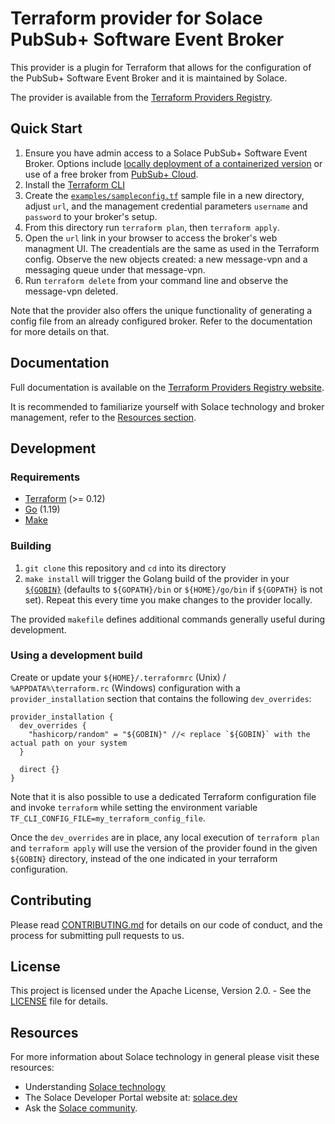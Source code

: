 # Terraform provider for Solace PubSub+ Software Event Broker

This provider is a plugin for Terraform that allows for the configuration of the PubSub+ Software Event Broker and it is maintained by Solace.

The provider is available from the [Terraform Providers Registry](https://registry.terraform.io/providers/solaceproducts/solacebroker/latest).

## Quick Start

1. Ensure you have admin access to a Solace PubSub+ Software Event Broker. Options include [locally deployment of a containerized version](https://docs.solace.com/Software-Broker/SW-Broker-Set-Up/Containers/Set-Up-Container-Image.htm) or use of a free broker from [PubSub+ Cloud](https://docs.solace.com/Cloud/cloud-lp.htm).
2. Install the [Terraform CLI](https://www.terraform.io/downloads)
3. Create the [`examples/sampleconfig.tf`](examples/sampleconfig.tf) sample file in a new directory, adjust `url`, and the management credential parameters `username` and `password` to your broker's setup.
4. From this directory run `terraform plan`, then `terraform apply`.
5. Open the `url` link in your browser to access the broker's web managment UI. The creadentials are the same as used in the Terraform config. Observe the new objects created: a new message-vpn and a messaging queue under that message-vpn.
6. Run `terraform delete` from your command line and observe the message-vpn deleted.
   
Note that the provider also offers the unique functionality of generating a config file from an already configured broker. Refer to the documentation for more details on that.

## Documentation

Full documentation is available on the [Terraform Providers Registry website](https://registry.terraform.io/providers/confluentinc/confluent/latest/docs).

It is recommended to familiarize yourself with Solace technology and broker management, refer to the [Resources section](#resources).

## Development

### Requirements

* [Terraform](https://www.terraform.io/downloads) (>= 0.12)
* [Go](https://go.dev/doc/install) (1.19)
* [Make](https://www.gnu.org/software/make/)

### Building

1. `git clone` this repository and `cd` into its directory
2. `make install` will trigger the Golang build of the provider in your [`${GOBIN}`](https://pkg.go.dev/cmd/go#hdr-Compile_and_install_packages_and_dependencies) (defaults to `${GOPATH}/bin` or `${HOME}/go/bin` if `${GOPATH}` is not set). Repeat
this every time you make changes to the provider locally.

The provided `makefile` defines additional commands generally useful during development.

### Using a development build

Create or update your `${HOME}/.terraformrc` (Unix) / `%APPDATA%\terraform.rc` (Windows) configuration with a `provider_installation` section that contains the following `dev_overrides`:

```hcl
provider_installation {
  dev_overrides {
    "hashicorp/random" = "${GOBIN}" //< replace `${GOBIN}` with the actual path on your system
  }

  direct {}
}
```

Note that it is also possible to use a dedicated Terraform configuration file and invoke `terraform` while setting
the environment variable `TF_CLI_CONFIG_FILE=my_terraform_config_file`.

Once the `dev_overrides` are in place, any local execution of `terraform plan` and `terraform apply` will
use the version of the provider found in the given `${GOBIN}` directory, instead of the one indicated in your terraform configuration.

## Contributing

Please read [CONTRIBUTING.md](CONTRIBUTING.md) for details on our code of conduct, and the process for submitting pull requests to us.

## License

This project is licensed under the Apache License, Version 2.0. - See the [LICENSE](LICENSE) file for details.

## Resources

For more information about Solace technology in general please visit these resources:

- Understanding [Solace technology](https://solace.com/products/platform/)
- The Solace Developer Portal website at: [solace.dev](https://solace.dev/)
- Ask the [Solace community](https://solace.community/).
